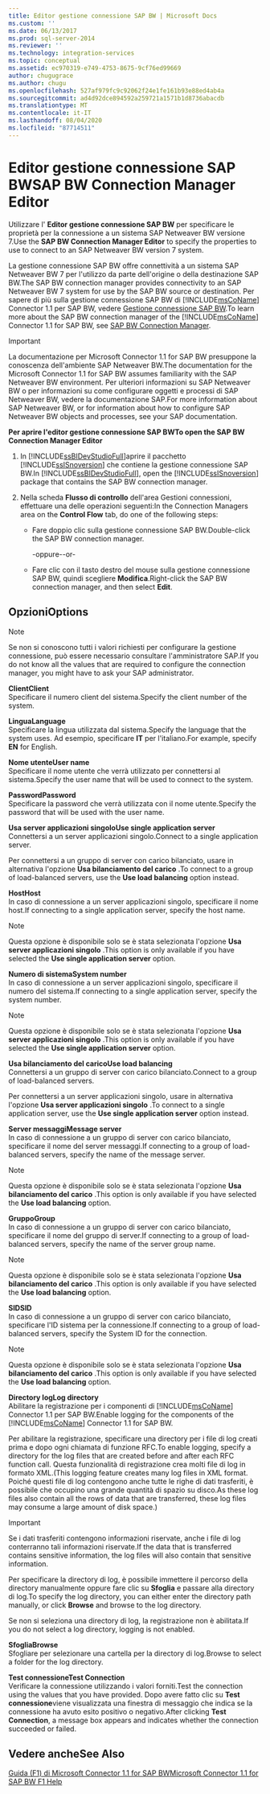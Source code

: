 ```yaml
---
title: Editor gestione connessione SAP BW | Microsoft Docs
ms.custom: ''
ms.date: 06/13/2017
ms.prod: sql-server-2014
ms.reviewer: ''
ms.technology: integration-services
ms.topic: conceptual
ms.assetid: ec970319-e749-4753-8675-9cf76ed99669
author: chugugrace
ms.author: chugu
ms.openlocfilehash: 527af979fc9c92062f24e1fe161b93e88ed4ab4a
ms.sourcegitcommit: ad4d92dce894592a259721a1571b1d8736abacdb
ms.translationtype: MT
ms.contentlocale: it-IT
ms.lasthandoff: 08/04/2020
ms.locfileid: "87714511"
---
```

# <a name="sap-bw-connection-manager-editor"></a><span data-ttu-id="cfbec-102">Editor gestione connessione SAP BW</span><span class="sxs-lookup"><span data-stu-id="cfbec-102">SAP BW Connection Manager Editor</span></span>
  <span data-ttu-id="cfbec-103">Utilizzare l' **Editor gestione connessione SAP BW** per specificare le proprietà per la connessione a un sistema SAP Netweaver BW versione 7.</span><span class="sxs-lookup"><span data-stu-id="cfbec-103">Use the **SAP BW Connection Manager Editor** to specify the properties to use to connect to an SAP Netweaver BW version 7 system.</span></span>  
  
 <span data-ttu-id="cfbec-104">La gestione connessione SAP BW offre connettività a un sistema SAP Netweaver BW 7 per l'utilizzo da parte dell'origine o della destinazione SAP BW.</span><span class="sxs-lookup"><span data-stu-id="cfbec-104">The SAP BW connection manager provides connectivity to an SAP Netweaver BW 7 system for use by the SAP BW source or destination.</span></span> <span data-ttu-id="cfbec-105">Per sapere di più sulla gestione connessione SAP BW di [!INCLUDE[msCoName](../includes/msconame-md.md)] Connector 1.1 per SAP BW, vedere [Gestione connessione SAP BW](connection-manager/sap-bw-connection-manager.md).</span><span class="sxs-lookup"><span data-stu-id="cfbec-105">To learn more about the SAP BW connection manager of the [!INCLUDE[msCoName](../includes/msconame-md.md)] Connector 1.1 for SAP BW, see [SAP BW Connection Manager](connection-manager/sap-bw-connection-manager.md).</span></span>  
  
> [!IMPORTANT]  
>  <span data-ttu-id="cfbec-106">La documentazione per Microsoft Connector 1.1 for SAP BW presuppone la conoscenza dell'ambiente SAP Netweaver BW.</span><span class="sxs-lookup"><span data-stu-id="cfbec-106">The documentation for the Microsoft Connector 1.1 for SAP BW assumes familiarity with the SAP Netweaver BW environment.</span></span> <span data-ttu-id="cfbec-107">Per ulteriori informazioni su SAP Netweaver BW o per informazioni su come configurare oggetti e processi di SAP Netweaver BW, vedere la documentazione SAP.</span><span class="sxs-lookup"><span data-stu-id="cfbec-107">For more information about SAP Netweaver BW, or for information about how to configure SAP Netweaver BW objects and processes, see your SAP documentation.</span></span>  
  
 <span data-ttu-id="cfbec-108">**Per aprire l'editor gestione connessione SAP BW**</span><span class="sxs-lookup"><span data-stu-id="cfbec-108">**To open the SAP BW Connection Manager Editor**</span></span>  
  
1.  <span data-ttu-id="cfbec-109">In [!INCLUDE[ssBIDevStudioFull](../includes/ssbidevstudiofull-md.md)]aprire il pacchetto [!INCLUDE[ssISnoversion](../includes/ssisnoversion-md.md)] che contiene la gestione connessione SAP BW.</span><span class="sxs-lookup"><span data-stu-id="cfbec-109">In [!INCLUDE[ssBIDevStudioFull](../includes/ssbidevstudiofull-md.md)], open the [!INCLUDE[ssISnoversion](../includes/ssisnoversion-md.md)] package that contains the SAP BW connection manager.</span></span>  
  
2.  <span data-ttu-id="cfbec-110">Nella scheda **Flusso di controllo** dell'area Gestioni connessioni, effettuare una delle operazioni seguenti:</span><span class="sxs-lookup"><span data-stu-id="cfbec-110">In the Connection Managers area on the **Control Flow** tab, do one of the following steps:</span></span>  
  
    -   <span data-ttu-id="cfbec-111">Fare doppio clic sulla gestione connessione SAP BW.</span><span class="sxs-lookup"><span data-stu-id="cfbec-111">Double-click the SAP BW connection manager.</span></span>  
  
         <span data-ttu-id="cfbec-112">-oppure-</span><span class="sxs-lookup"><span data-stu-id="cfbec-112">-or-</span></span>  
  
    -   <span data-ttu-id="cfbec-113">Fare clic con il tasto destro del mouse sulla gestione connessione SAP BW, quindi scegliere **Modifica**.</span><span class="sxs-lookup"><span data-stu-id="cfbec-113">Right-click the SAP BW connection manager, and then select **Edit**.</span></span>  
  
## <a name="options"></a><span data-ttu-id="cfbec-114">Opzioni</span><span class="sxs-lookup"><span data-stu-id="cfbec-114">Options</span></span>  
  
> [!NOTE]  
>  <span data-ttu-id="cfbec-115">Se non si conoscono tutti i valori richiesti per configurare la gestione connessione, può essere necessario consultare l'amministratore SAP.</span><span class="sxs-lookup"><span data-stu-id="cfbec-115">If you do not know all the values that are required to configure the connection manager, you might have to ask your SAP administrator.</span></span>  
  
 <span data-ttu-id="cfbec-116">**Client**</span><span class="sxs-lookup"><span data-stu-id="cfbec-116">**Client**</span></span>  
 <span data-ttu-id="cfbec-117">Specificare il numero client del sistema.</span><span class="sxs-lookup"><span data-stu-id="cfbec-117">Specify the client number of the system.</span></span>  
  
 <span data-ttu-id="cfbec-118">**Lingua**</span><span class="sxs-lookup"><span data-stu-id="cfbec-118">**Language**</span></span>  
 <span data-ttu-id="cfbec-119">Specificare la lingua utilizzata dal sistema.</span><span class="sxs-lookup"><span data-stu-id="cfbec-119">Specify the language that the system uses.</span></span> <span data-ttu-id="cfbec-120">Ad esempio, specificare **IT** per l'italiano.</span><span class="sxs-lookup"><span data-stu-id="cfbec-120">For example, specify **EN** for English.</span></span>  
  
 <span data-ttu-id="cfbec-121">**Nome utente**</span><span class="sxs-lookup"><span data-stu-id="cfbec-121">**User name**</span></span>  
 <span data-ttu-id="cfbec-122">Specificare il nome utente che verrà utilizzato per connettersi al sistema.</span><span class="sxs-lookup"><span data-stu-id="cfbec-122">Specify the user name that will be used to connect to the system.</span></span>  
  
 <span data-ttu-id="cfbec-123">**Password**</span><span class="sxs-lookup"><span data-stu-id="cfbec-123">**Password**</span></span>  
 <span data-ttu-id="cfbec-124">Specificare la password che verrà utilizzata con il nome utente.</span><span class="sxs-lookup"><span data-stu-id="cfbec-124">Specify the password that will be used with the user name.</span></span>  
  
 <span data-ttu-id="cfbec-125">**Usa server applicazioni singolo**</span><span class="sxs-lookup"><span data-stu-id="cfbec-125">**Use single application server**</span></span>  
 <span data-ttu-id="cfbec-126">Connettersi a un server applicazioni singolo.</span><span class="sxs-lookup"><span data-stu-id="cfbec-126">Connect to a single application server.</span></span>  
  
 <span data-ttu-id="cfbec-127">Per connettersi a un gruppo di server con carico bilanciato, usare in alternativa l'opzione **Usa bilanciamento del carico** .</span><span class="sxs-lookup"><span data-stu-id="cfbec-127">To connect to a group of load-balanced servers, use the **Use load balancing** option instead.</span></span>  
  
 <span data-ttu-id="cfbec-128">**Host**</span><span class="sxs-lookup"><span data-stu-id="cfbec-128">**Host**</span></span>  
 <span data-ttu-id="cfbec-129">In caso di connessione a un server applicazioni singolo, specificare il nome host.</span><span class="sxs-lookup"><span data-stu-id="cfbec-129">If connecting to a single application server, specify the host name.</span></span>  
  
> [!NOTE]  
>  <span data-ttu-id="cfbec-130">Questa opzione è disponibile solo se è stata selezionata l'opzione **Usa server applicazioni singolo** .</span><span class="sxs-lookup"><span data-stu-id="cfbec-130">This option is only available if you have selected the **Use single application server** option.</span></span>  
  
 <span data-ttu-id="cfbec-131">**Numero di sistema**</span><span class="sxs-lookup"><span data-stu-id="cfbec-131">**System number**</span></span>  
 <span data-ttu-id="cfbec-132">In caso di connessione a un server applicazioni singolo, specificare il numero del sistema.</span><span class="sxs-lookup"><span data-stu-id="cfbec-132">If connecting to a single application server, specify the system number.</span></span>  
  
> [!NOTE]  
>  <span data-ttu-id="cfbec-133">Questa opzione è disponibile solo se è stata selezionata l'opzione **Usa server applicazioni singolo** .</span><span class="sxs-lookup"><span data-stu-id="cfbec-133">This option is only available if you have selected the **Use single application server** option.</span></span>  
  
 <span data-ttu-id="cfbec-134">**Usa bilanciamento del carico**</span><span class="sxs-lookup"><span data-stu-id="cfbec-134">**Use load balancing**</span></span>  
 <span data-ttu-id="cfbec-135">Connettersi a un gruppo di server con carico bilanciato.</span><span class="sxs-lookup"><span data-stu-id="cfbec-135">Connect to a group of load-balanced servers.</span></span>  
  
 <span data-ttu-id="cfbec-136">Per connettersi a un server applicazioni singolo, usare in alternativa l'opzione **Usa server applicazioni singolo** .</span><span class="sxs-lookup"><span data-stu-id="cfbec-136">To connect to a single application server, use the **Use single application server** option instead.</span></span>  
  
 <span data-ttu-id="cfbec-137">**Server messaggi**</span><span class="sxs-lookup"><span data-stu-id="cfbec-137">**Message server**</span></span>  
 <span data-ttu-id="cfbec-138">In caso di connessione a un gruppo di server con carico bilanciato, specificare il nome del server messaggi.</span><span class="sxs-lookup"><span data-stu-id="cfbec-138">If connecting to a group of load-balanced servers, specify the name of the message server.</span></span>  
  
> [!NOTE]  
>  <span data-ttu-id="cfbec-139">Questa opzione è disponibile solo se è stata selezionata l'opzione **Usa bilanciamento del carico** .</span><span class="sxs-lookup"><span data-stu-id="cfbec-139">This option is only available if you have selected the **Use load balancing** option.</span></span>  
  
 <span data-ttu-id="cfbec-140">**Gruppo**</span><span class="sxs-lookup"><span data-stu-id="cfbec-140">**Group**</span></span>  
 <span data-ttu-id="cfbec-141">In caso di connessione a un gruppo di server con carico bilanciato, specificare il nome del gruppo di server.</span><span class="sxs-lookup"><span data-stu-id="cfbec-141">If connecting to a group of load-balanced servers, specify the name of the server group name.</span></span>  
  
> [!NOTE]  
>  <span data-ttu-id="cfbec-142">Questa opzione è disponibile solo se è stata selezionata l'opzione **Usa bilanciamento del carico** .</span><span class="sxs-lookup"><span data-stu-id="cfbec-142">This option is only available if you have selected the **Use load balancing** option.</span></span>  
  
 <span data-ttu-id="cfbec-143">**SID**</span><span class="sxs-lookup"><span data-stu-id="cfbec-143">**SID**</span></span>  
 <span data-ttu-id="cfbec-144">In caso di connessione a un gruppo di server con carico bilanciato, specificare l'ID sistema per la connessione.</span><span class="sxs-lookup"><span data-stu-id="cfbec-144">If connecting to a group of load-balanced servers, specify the System ID for the connection.</span></span>  
  
> [!NOTE]  
>  <span data-ttu-id="cfbec-145">Questa opzione è disponibile solo se è stata selezionata l'opzione **Usa bilanciamento del carico** .</span><span class="sxs-lookup"><span data-stu-id="cfbec-145">This option is only available if you have selected the **Use load balancing** option.</span></span>  
  
 <span data-ttu-id="cfbec-146">**Directory log**</span><span class="sxs-lookup"><span data-stu-id="cfbec-146">**Log directory**</span></span>  
 <span data-ttu-id="cfbec-147">Abilitare la registrazione per i componenti di [!INCLUDE[msCoName](../includes/msconame-md.md)] Connector 1.1 per SAP BW.</span><span class="sxs-lookup"><span data-stu-id="cfbec-147">Enable logging for the components of the [!INCLUDE[msCoName](../includes/msconame-md.md)] Connector 1.1 for SAP BW.</span></span>  
  
 <span data-ttu-id="cfbec-148">Per abilitare la registrazione, specificare una directory per i file di log creati prima e dopo ogni chiamata di funzione RFC.</span><span class="sxs-lookup"><span data-stu-id="cfbec-148">To enable logging, specify a directory for the log files that are created before and after each RFC function call.</span></span> <span data-ttu-id="cfbec-149">Questa funzionalità di registrazione crea molti file di log in formato XML.</span><span class="sxs-lookup"><span data-stu-id="cfbec-149">(This logging feature creates many log files in XML format.</span></span> <span data-ttu-id="cfbec-150">Poiché questi file di log contengono anche tutte le righe di dati trasferiti, è possibile che occupino una grande quantità di spazio su disco.</span><span class="sxs-lookup"><span data-stu-id="cfbec-150">As these log files also contain all the rows of data that are transferred, these log files may consume a large amount of disk space.)</span></span>  
  
> [!IMPORTANT]  
>  <span data-ttu-id="cfbec-151">Se i dati trasferiti contengono informazioni riservate, anche i file di log conterranno tali informazioni riservate.</span><span class="sxs-lookup"><span data-stu-id="cfbec-151">If the data that is transferred contains sensitive information, the log files will also contain that sensitive information.</span></span>  
  
 <span data-ttu-id="cfbec-152">Per specificare la directory di log, è possibile immettere il percorso della directory manualmente oppure fare clic su **Sfoglia** e passare alla directory di log.</span><span class="sxs-lookup"><span data-stu-id="cfbec-152">To specify the log directory, you can either enter the directory path manually, or click **Browse** and browse to the log directory.</span></span>  
  
 <span data-ttu-id="cfbec-153">Se non si seleziona una directory di log, la registrazione non è abilitata.</span><span class="sxs-lookup"><span data-stu-id="cfbec-153">If you do not select a log directory, logging is not enabled.</span></span>  
  
 <span data-ttu-id="cfbec-154">**Sfoglia**</span><span class="sxs-lookup"><span data-stu-id="cfbec-154">**Browse**</span></span>  
 <span data-ttu-id="cfbec-155">Sfogliare per selezionare una cartella per la directory di log.</span><span class="sxs-lookup"><span data-stu-id="cfbec-155">Browse to select a folder for the log directory.</span></span>  
  
 <span data-ttu-id="cfbec-156">**Test connessione**</span><span class="sxs-lookup"><span data-stu-id="cfbec-156">**Test Connection**</span></span>  
 <span data-ttu-id="cfbec-157">Verificare la connessione utilizzando i valori forniti.</span><span class="sxs-lookup"><span data-stu-id="cfbec-157">Test the connection using the values that you have provided.</span></span> <span data-ttu-id="cfbec-158">Dopo avere fatto clic su **Test connessione**viene visualizzata una finestra di messaggio che indica se la connessione ha avuto esito positivo o negativo.</span><span class="sxs-lookup"><span data-stu-id="cfbec-158">After clicking **Test Connection**, a message box appears and indicates whether the connection succeeded or failed.</span></span>  
  
## <a name="see-also"></a><span data-ttu-id="cfbec-159">Vedere anche</span><span class="sxs-lookup"><span data-stu-id="cfbec-159">See Also</span></span>  
 [<span data-ttu-id="cfbec-160">Guida (F1) di Microsoft Connector 1.1 for SAP BW</span><span class="sxs-lookup"><span data-stu-id="cfbec-160">Microsoft Connector 1.1 for SAP BW F1 Help</span></span>](microsoft-connector-for-sap-bw-f1-help.md)  
  
  
